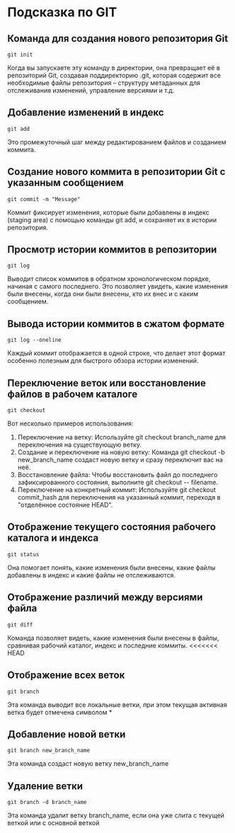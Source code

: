 # Подсказка по GIT
## Команда для создания нового репозитория Git
```
git init
```
Когда вы запускаете эту команду в директории, она превращает её в репозиторий Git, создавая поддиректорию .git, которая содержит все необходимые файлы репозитория – структуру метаданных для отслеживания изменений, управление версиями и т.д.

## Добавление изменений в индекс
```
git add
```
Это промежуточный шаг между редактированием файлов и созданием коммита.
## Cоздание нового коммита в репозитории Git с указанным сообщением
```
git commit -m "Message"
```
Коммит фиксирует изменения, которые были добавлены в индекс (staging area) с помощью команды git add, и сохраняет их в истории репозитория.
## Просмотр истории коммитов в репозитории
```
git log
```
Выводит список коммитов в обратном хронологическом порядке, начиная с самого последнего. Это позволяет увидеть, какие изменения были внесены, когда они были внесены, кто их внес и с каким сообщением.
## Вывода истории коммитов в сжатом формате
```
git log --oneline
```
Каждый коммит отображается в одной строке, что делает этот формат особенно полезным для быстрого обзора истории изменений.
## Переключение веток или восстановление файлов в рабочем каталоге
```
git checkout
```
Вот несколько примеров использования:

1. Переключение на ветку: Используйте git checkout branch_name для переключения на существующую ветку.
2. Создание и переключение на новую ветку: Команда git checkout -b new_branch_name создаст новую ветку и сразу переключит вас на неё.
3. Восстановление файла: Чтобы восстановить файл до последнего зафиксированного состояния, выполните git checkout -- filename.
4. Переключение на конкретный коммит: Используйте git checkout commit_hash для переключения на указанный коммит, переходя в "отделённое состояние HEAD".
## Отображение текущего состояния рабочего каталога и индекса
```
git status
```
Она помогает понять, какие изменения были внесены, какие файлы добавлены в индекс и какие файлы не отслеживаются.
## Отображение различий между версиями файла
```
git diff
```
Команда позволяет видеть, какие изменения были внесены в файлы, сравнивая рабочий каталог, индекс и последние коммиты.
<<<<<<< HEAD

## Отображение всех веток
```
git branch
```
Эта команда выводит все локальные ветки, при этом текущая активная ветка будет отмечена символом *

## Добавление новой ветки

```
git branch new_branch_name
```
Эта команда создаст новую ветку new_branch_name

## Удаление ветки

```
git branch -d branch_name
```

Эта команда удалит ветку branch_name, если она уже слита с текущей веткой или с основной веткой